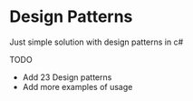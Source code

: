 # Design Patterns

Just simple solution with design patterns in c# 

TODO
- Add 23 Design patterns
- Add more examples of usage
